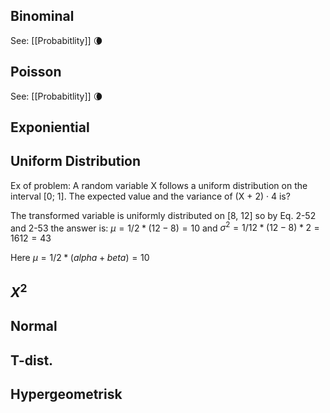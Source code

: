 
## Binominal

See: [[Probabitlity]] 🌘

## Poisson
See: [[Probabitlity]] 🌘


## Exponiential

## Uniform Distribution

Ex of problem:
A random variable X follows a uniform distribution on the interval [0; 1]. The expected value and the variance of (X + 2) · 4 is?

The transformed variable is uniformly distributed on [8, 12] so by Eq. 2-52 and 2-53 the answer is: $µ = 1/2*(12 − 8) = 10$ and $σ^2 = 1/12*(12 − 8)*2 = 16 12 = 4 3$

Here 
$µ = 1/2*(alpha + beta) = 10$ 


## $X^2$ 

## Normal

## T-dist.

## Hypergeometrisk 

